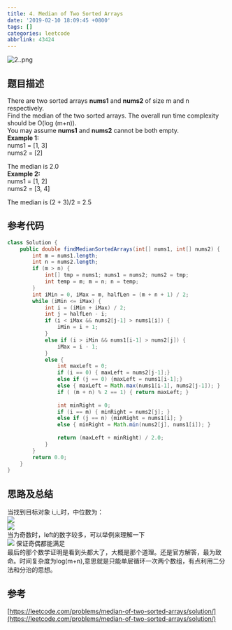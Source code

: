 ```yaml
---
title: 4. Median of Two Sorted Arrays
date: '2019-02-10 18:09:45 +0800'
tags: []
categories: leetcode
abbrlink: 43424
---
```

![2..png](https://cdn.nlark.com/yuque/0/2019/png/203310/1549985856512-cc0b2a9d-65c8-4bcf-8e58-8056ef01fcb1.png#align=left&display=inline&height=835&linkTarget=_blank&name=2..png&originHeight=835&originWidth=724&size=131928&width=724)<br /><!-- more -->
## 题目描述
There are two sorted arrays **nums1** and **nums2** of size m and n respectively.<br />Find the median of the two sorted arrays. The overall run time complexity should be O(log (m+n)).<br />You may assume **nums1** and **nums2** cannot be both empty.<br />**Example 1:**<br />nums1 = [1, 3]<br />nums2 = [2]

The median is 2.0<br />**Example 2:**<br />nums1 = [1, 2]<br />nums2 = [3, 4]

The median is (2 + 3)/2 = 2.5
## 参考代码

```java
class Solution {
    public double findMedianSortedArrays(int[] nums1, int[] nums2) {
        int m = nums1.length;
        int n = nums2.length;
        if (m > n) {
            int[] tmp = nums1; nums1 = nums2; nums2 = tmp;
            int temp = m; m = n; n = temp;
        }
        int iMin = 0, iMax = m, halfLen = (m + n + 1) / 2;
        while (iMin <= iMax) {
            int i = (iMin + iMax) / 2;
            int j = halfLen - i;
            if (i < iMax && nums2[j-1] > nums1[i]) {
                iMin = i + 1;
            }
            else if (i > iMin && nums1[i-1] > nums2[j]) {
                iMax = i - 1;
            }
            else {
                int maxLeft = 0;
                if (i == 0) { maxLeft = nums2[j-1];}
                else if (j == 0) {maxLeft = nums1[i-1];}
                else { maxLeft = Math.max(nums1[i-1], nums2[j-1]); }
                if ( (m + n) % 2 == 1) { return maxLeft; }
                
                int minRight = 0;
                if (i == m) { minRight = nums2[j]; }
                else if (j == n) {minRight = nums1[i]; }
                else { minRight = Math.min(nums2[j], nums1[i]); }
                
                return (maxLeft + minRight) / 2.0;
            }
        }
        return 0.0;
    }
}
```

## 思路及总结
当找到目标对象 i_i_时，中位数为：<br />![](https://cdn.nlark.com/yuque/__latex/b50574d411c81d6628a7ea75b85359d0.svg#card=math&code=max%28A%5Bi%E2%88%921%5D%2CB%5Bj%E2%88%921%5D%29%2C%20%E5%BD%93%20m%2Bn%20%E4%B8%BA%E5%A5%87%E6%95%B0%E6%97%B6&height=27&width=332)<br />![](https://cdn.nlark.com/yuque/__latex/697e2a057e74f58fce21f9c72b44addf.svg#card=math&code=2%0Amax%28A%5Bi%E2%88%921%5D%2CB%5Bj%E2%88%921%5D%29%2Bmin%28A%5Bi%5D%2CB%5Bj%5D%29%0A%E2%80%8B%09%0A%20%2C%20%E5%BD%93%20m%2Bn%20%E4%B8%BA%E5%81%B6%E6%95%B0%E6%97%B6&height=27&width=486)<br />当为奇数时，left的数字较多，可以举例来理解一下<br />![](https://cdn.nlark.com/yuque/__latex/8aaac2d68b6fe1dc5f27b21886d5b59c.svg#card=math&code=i%20%3D%200%20%5Csim%20m%2C%20j%20%3D%20%5Cfrac%7Bm%20%2B%20n%20%2B%201%7D%7B2%7D%20-%20i&height=41&width=240) 保证奇偶都能满足<br />最后的那个数学证明是看到头都大了，大概是那个道理。还是官方解答，最为致命。时间复杂度为log(m+n),意思就是只能单层循环一次两个数组，有点利用二分法和分治的思想。
## 参考
[https://leetcode.com/problems/median-of-two-sorted-arrays/solution/](https://leetcode.com/problems/median-of-two-sorted-arrays/solution/)

